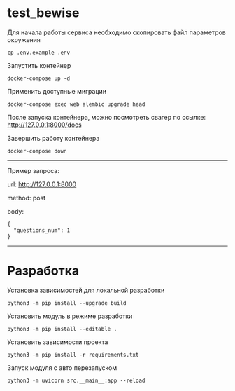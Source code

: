 # test_bewise

Для начала работы сервиса необходимо скопировать файл параметров окружения
```shell script
cp .env.example .env
```

Запустить контейнер
```shell script
docker-compose up -d
```

Применить доступные миграции
```shell script
docker-compose exec web alembic upgrade head
```

После запуска контейнера, можно посмотреть свагер по ссылке: http://127.0.0.1:8000/docs

Завершить работу контейнера
```shell script
docker-compose down
```

***

Пример запроса:

url: http://127.0.0.1:8000

method: post 

body: 
```
{
  "questions_num": 1
}
```

***

# Разработка 

Установка зависимостей для локальной разработки
```shell script
python3 -m pip install --upgrade build
```

Установить модуль в режиме разработки
```shell script
python3 -m pip install --editable .
```

Установить зависимости проекта
```shell script
python3 -m pip install -r requirements.txt
```

Запуск модуля с авто перезапуском
```shell script
python3 -m uvicorn src.__main__:app --reload

```